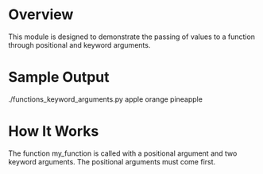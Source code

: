 # Overview
This module is designed to demonstrate the passing of values to a function through positional and keyword arguments.

# Sample Output
./functions_keyword_arguments.py 
apple
orange
pineapple

# How It Works
The function my_function is called with a positional argument and two keyword arguments. The positional arguments must come first.
